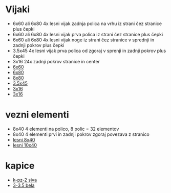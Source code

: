 # Vijaki
- 6x60 ali 6x80 4x lesni vijak zadnja polica na vrhu iz strani čez stranice plus čepki
- 6x60 ali 6x80 4x lesni vijak prva polica iz strani čez stranice plus čepki
- 6x60 ali 6x80 4x lesni vijak noge iz strani čez stranice v sprednji in zadnji pokrov plus čepki
- 3.5x45 4x lesni vijak prva polica od zgoraj v sprenji in zadnji pokrov plus čepki 
- 3x16 24x zadnji pokrov stranice in center
- [6x60](https://www.merkur.si/vijak-za-lesene-konstruk-spax-hi-force-t-star-6x60-zav-30kos-wirox/)
- [6x80](https://www.merkur.si/vijak-za-lesene-konstruk-spax-hi-force-wirox-6x80-zav-25kos/)
- [8x80](https://www.merkur.si/vijak-za-lesene-konstruk-spax-hi-force-wirox-8x80-zav-20kos/)
- [3.5x45](https://www.merkur.si/univerzalni-vijak-spax-tx-3-5x45-wirox-a2f-v-zavitku-100kos/)
- [3x16](https://www.merkur.si/vijak-z-lecasto-glavo-3-0x16-a2f-pz2-beli-cink/)
- [3x16](https://www.merkur.si/univerzalni-vijak-spax-tx-3x16-wirox-a2f-v-zavitku-100-kos/)

# vezni elementi 
- 8x40 4 elementi na polico, 8 polic = 32 elementov
- 8x40 4 elementi prvi in zadnji pokrov zgoraj povezava z stranico
- [lesni 8x40](https://www.merkur.si/vezni-element-hettich-diy-leseni-moznik-fi-8x40-zav-40-kos/)
- [lesni 10x40](https://www.merkur.si/vezni-element-hettich-diy-leseni-moznik-fi-10x40-mm-zav-26-kos/)

# kapice
- [k-pz-2 siva](https://www.merkur.si/pokrivna-kapica-k-pz-2-siva-pok-kapica/)
- [3-3.5 bela](https://www.merkur.si/pokrivna-kapica-3-3-5-bela-tx10-zav-30kos/)

